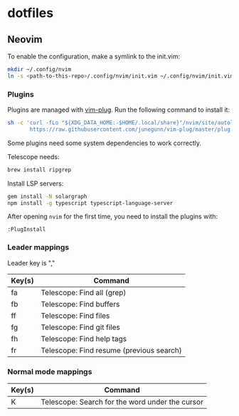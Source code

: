 # dotfiles

## Neovim

To enable the configuration, make a symlink to the init.vim:

```bash
mkdir ~/.config/nvim
ln -s <path-to-this-repo>/.config/nvim/init.vim ~/.config/nvim/init.vim
```

### Plugins

Plugins are managed with [vim-plug](https://github.com/junegunn/vim-plug). Run the following command to install it:

```bash
sh -c 'curl -fLo "${XDG_DATA_HOME:-$HOME/.local/share}"/nvim/site/autoload/plug.vim --create-dirs \
       https://raw.githubusercontent.com/junegunn/vim-plug/master/plug.vim'
```

Some plugins need some system dependencies to work correctly.

Telescope needs:
```bash
brew install ripgrep
```

Install LSP servers:
```bash
gem install -N solargraph
npm install -g typescript typescript-language-server
```

After opening `nvim` for the first time, you need to install the plugins with:

```nvim
:PlugInstall
```

### Leader mappings

Leader key is ","

| Key(s) | Command |
| ------ | ------- |
| fa     | Telescope: Find all (grep) |
| fb     | Telescope: Find buffers |
| ff     | Telescope: Find files |
| fg     | Telescope: Find git files |
| fh     | Telescope: Find help tags |
| fr     | Telescope: Find resume (previous search) |

### Normal mode mappings

| Key(s) | Command |
| ------ | ------- |
| K      | Telescope: Search for the word under the cursor |
